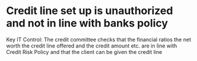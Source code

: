 # Credit line set up is unauthorized and not in line with banks policy

Key IT Control: The credit committee checks that the financial ratios the net worth the credit line offered and the credit amount etc. are in line with Credit Risk Policy and that the client can be given the credit line